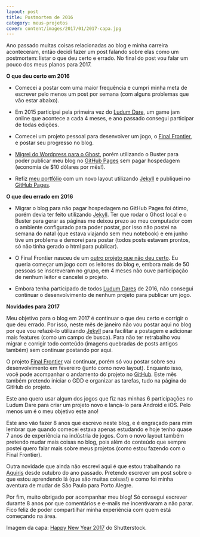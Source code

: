 ```yaml
---
layout: post
title: Postmortem de 2016
category: meus-projetos
cover: content/images/2017/01/2017-capa.jpg
---
```


Ano passado muitas coisas relacionadas ao blog e minha carreira aconteceram, então decidi fazer um post falando sobre elas como um postmortem: listar o que deu certo e errado. No final do post vou falar um pouco dos meus planos para 2017.

**O que deu certo em 2016**

* Comecei a postar com uma maior frequência e cumpri minha meta de escrever pelo menos um post por semana (com alguns problemas que vão estar abaixo).

* Em 2015 participei pela primeira vez do [Ludum Dare](http://gamedeveloper.com.br/tag/ludum-dare/), um game jam online que acontece a cada 4 meses, e ano passado consegui participar de todas edições.

* Comecei um projeto pessoal para desenvolver um jogo, o [Final Frontier](http://gamedeveloper.com.br/tag/final-frontier/), e postar seu progresso no blog.

* [Migrei do Wordpress para o Ghost](http://gamedeveloper.com.br/ola-ghost/), porém utilizando o Buster para poder publicar meu blog no [GitHub Pages](https://pages.github.com/) sem pagar hospedagem (economia de $10 dólares por mês!).

* Refiz [meu portfólio](http://cicanci.com/) com um novo layout utilizando [Jekyll](https://jekyllrb.com/) e publiquei no [GitHub Pages](https://pages.github.com/).

**O que deu errado em 2016**

* Migrar o blog para não pagar hospedagem no GitHub Pages foi ótimo, porém devia ter feito utilizando [Jekyll](https://jekyllrb.com/). Ter que rodar o Ghost local e o Buster para gerar as páginas me deixou prezo ao meu computador com o ambiente configurado para poder postar, por isso não postei na semana do natal (que estava viajando sem meu notebook) e em junho tive um problema e demorei para postar (todos posts estavam prontos, só não tinha gerado o html para publicar).

* O Final Frontier nasceu de um [outro projeto que não deu certo](http://gamedeveloper.com.br/nao-vamos-fazer-um-jogo-juntos/). Eu queria começar um jogo com os leitores do blog e, embora mais de 50 pessoas se inscreveram no grupo, em 4 meses não ouve participação de nenhum leitor e cancelei o projeto.

* Embora tenha participado de todos [Ludum Dares](http://gamedeveloper.com.br/tag/ludum-dare/) de 2016, não consegui continuar o desenvolvimento de nenhum projeto para publicar um jogo.

**Novidades para 2017**

Meu objetivo para o blog em 2017 é continuar o que deu certo e corrigir o que deu errado. Por isso, neste mês de janeiro não vou postar aqui no blog por que vou refazê-lo utilizando [Jekyll](https://jekyllrb.com/) para facilitar a postagem e adicionar mais features (como um campo de busca). Para não ter retrabalho vou migrar e corrigir todo conteúdo (imagens quebradas de posts antigos também) sem continuar postando por aqui.

O projeto [Final Frontier](http://gamedeveloper.com.br/tag/final-frontier/) vai continuar, porém só vou postar sobre seu desenvolvimento em fevereiro (junto como novo layout). Enquanto isso, você pode acompanhar o andamento do projeto no [GitHub](https://github.com/cicanci/game-unity-ff). Este mês também pretendo iniciar o GDD e organizar as tarefas, tudo na página do GitHub do projeto.

Este ano quero usar algum dos jogos que fiz nas minhas 6 participações no Ludum Dare para criar um projeto novo e lançá-lo para Android e iOS. Pelo menos um é o meu objetivo este ano!

Este ano vão fazer 8 anos que escrevo neste blog, e é engraçado para mim lembrar que quando comecei estava apenas estudando e hoje tenho quase 7 anos de experiência na indústria de jogos. Com o novo layout também pretendo mudar mais coisas no blog, pois além do conteúdo que sempre postei quero falar mais sobre meus projetos (como estou fazendo com o Final Frontier).

Outra novidade que ainda não escrevi aqui é que estou trabalhando na [Aquiris](http://www.aquiris.com.br/) desde outubro do ano passado. Pretendo escrever um post sobre o que estou aprendendo lá (que são muitas coisas!) e como foi minha aventura de mudar de São Paulo para Porto Alegre.

Por fim, muito obrigado por acompanhar meu blog! Só consegui escrever durante 8 anos por que comentários e e-mails me incentivaram a não parar. Fico feliz de poder compartilhar minha experiência com quem está começando na área.

Imagem da capa: [Happy New Year 2017](http://www.shutterstock.com/pic-535276828/stock-vector-happy-new-year-2017-background-decoration-greeting-card-design-template-with-confetti-vector-illustration-of-date-2017-year-celebrate-brochure-or-flyer.html?language=pt&src=Ufd_FR8uEhn88It9U5v-vA-1-8) do Shutterstock.
